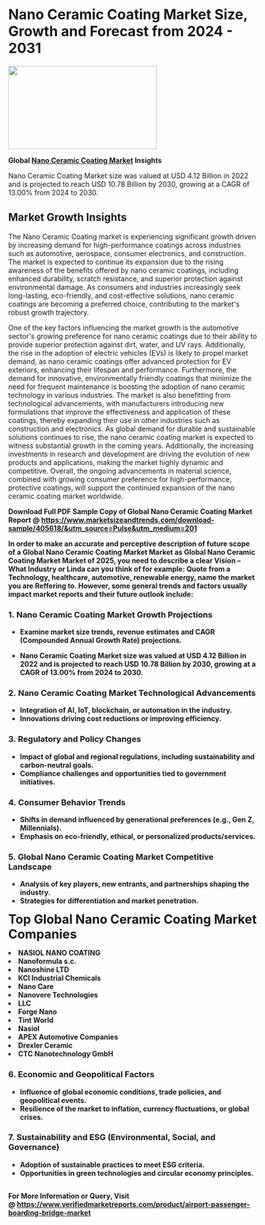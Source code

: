 <H1>Nano Ceramic Coating Market Size, Growth and Forecast from 2024 - 2031</H1><img class="aligncenter size-medium wp-image-584254" src="https://thirdeyenews.in/wp-content/uploads/2024/09/Global-Market-Research-300x168.jpeg" alt="" width="300" height="168" /><p><strong>Global&nbsp;<a href="https://www.marketsizeandtrends.com/download-sample/405618/&amp;utm_source=Pulse&amp;utm_medium=201">Nano Ceramic Coating Market</a> Insights</strong></p><p>Nano Ceramic Coating Market size was valued at USD 4.12 Billion in 2022 and is projected to reach USD 10.78 Billion by 2030, growing at a CAGR of 13.00% from 2024 to 2030.</p><p><h2>Market Growth Insights</h2> <p>The Nano Ceramic Coating market is experiencing significant growth driven by increasing demand for high-performance coatings across industries such as automotive, aerospace, consumer electronics, and construction. The market is expected to continue its expansion due to the rising awareness of the benefits offered by nano ceramic coatings, including enhanced durability, scratch resistance, and superior protection against environmental damage. As consumers and industries increasingly seek long-lasting, eco-friendly, and cost-effective solutions, nano ceramic coatings are becoming a preferred choice, contributing to the market's robust growth trajectory.</p> <p><strong></strong></p> <p>One of the key factors influencing the market growth is the automotive sector's growing preference for nano ceramic coatings due to their ability to provide superior protection against dirt, water, and UV rays. Additionally, the rise in the adoption of electric vehicles (EVs) is likely to propel market demand, as nano ceramic coatings offer advanced protection for EV exteriors, enhancing their lifespan and performance. Furthermore, the demand for innovative, environmentally friendly coatings that minimize the need for frequent maintenance is boosting the adoption of nano ceramic technology in various industries. The market is also benefitting from technological advancements, with manufacturers introducing new formulations that improve the effectiveness and application of these coatings, thereby expanding their use in other industries such as construction and electronics. As global demand for durable and sustainable solutions continues to rise, the nano ceramic coating market is expected to witness substantial growth in the coming years. Additionally, the increasing investments in research and development are driving the evolution of new products and applications, making the market highly dynamic and competitive. Overall, the ongoing advancements in material science, combined with growing consumer preference for high-performance, protective coatings, will support the continued expansion of the nano ceramic coating market worldwide.</p> <p><strong></p><p><span class=""><strong>Download Full PDF Sample Copy of Global Nano Ceramic Coating Market Report</strong> @ <a href="https://www.marketsizeandtrends.com/download-sample/405618/&amp;utm_source=Pulse&amp;utm_medium=201" target="_blank">https://www.marketsizeandtrends.com/download-sample/405618/&amp;utm_source=Pulse&amp;utm_medium=201</a></span></p><p>In order to make an accurate and perceptive description of future scope of a Global&nbsp;Nano Ceramic Coating Market Market as Global&nbsp;Nano Ceramic Coating Market Market of 2025, you need to describe a clear Vision &ndash; What Industry or Linda can you think of for example: Quote from a Technology, healthcare, automotive, renewable energy, name the market you are Reffering to. However, some general trends and factors usually impact market reports and their future outlook include:</p><h3>1.&nbsp;<strong>Nano Ceramic Coating Market Growth Projections</strong></h3><ul><li>Examine market size trends, revenue estimates and CAGR (Compounded Annual Growth Rate) projections.</li><li><p>Nano Ceramic Coating Market size was valued at USD 4.12 Billion in 2022 and is projected to reach USD 10.78 Billion by 2030, growing at a CAGR of 13.00% from 2024 to 2030.</p></li></ul><h3>2.&nbsp;<strong>Nano Ceramic Coating Market Technological Advancements</strong></h3><ul><li>Integration of AI, IoT, blockchain, or automation in the industry.</li><li>Innovations driving cost reductions or improving efficiency.</li></ul><h3>3.&nbsp;<strong>Regulatory and Policy Changes</strong></h3><ul><li>Impact of global and regional regulations, including sustainability and carbon-neutral goals.</li><li>Compliance challenges and opportunities tied to government initiatives.</li></ul><h3>4.&nbsp;<strong>Consumer Behavior Trends</strong></h3><ul><li>Shifts in demand influenced by generational preferences (e.g., Gen Z, Millennials).</li><li>Emphasis on eco-friendly, ethical, or personalized products/services.</li></ul><h3>5.&nbsp;<strong>Global Nano Ceramic Coating Market Competitive Landscape</strong></h3><ul><li>Analysis of key players, new entrants, and partnerships shaping the industry.</li><li>Strategies for differentiation and market penetration.</li></ul><p data-pm-slice="1 1 []"><span style="color: inherit; font-family: inherit; font-size: 25px;">Top Global Nano Ceramic Coating Market Companies</span></p><div class="" data-test-id=""><p><li>NASIOL NANO COATING</li><li> Nanoformula s.c.</li><li> Nanoshine LTD</li><li> KCI Industrial Chemicals</li><li> Nano Care</li><li> Nanovere Technologies</li><li> LLC</li><li> Forge Nano</li><li> Tint World</li><li> Nasiol</li><li> APEX Automotive Companies</li><li> Drexler Ceramic</li><li> CTC Nanotechnology GmbH</li></p></div><h3>6.&nbsp;<strong>Economic and Geopolitical Factors</strong></h3><ul><li>Influence of global economic conditions, trade policies, and geopolitical events.</li><li>Resilience of the market to inflation, currency fluctuations, or global crises.</li></ul><h3>7.&nbsp;<strong>Sustainability and ESG (Environmental, Social, and Governance)</strong></h3><ul><li>Adoption of sustainable practices to meet ESG criteria.</li><li>Opportunities in green technologies and circular economy principles.</li></ul><h2><strong style="font-size: 14px;">For More Information or Query, Visit @&nbsp;</strong><a style="background-color: #ffffff; font-size: 14px;" href="https://www.marketsizeandtrends.com/report/nano-ceramic-coating-market/" target="_blank">https://www.verifiedmarketreports.com/product/airport-passenger-boarding-bridge-market</a></h2>

